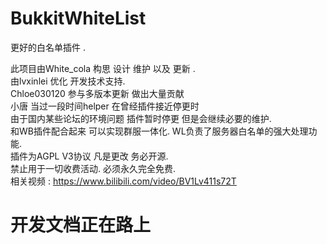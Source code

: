 # BukkitWhiteList
更好的白名单插件 .

此项目由White_cola 构思 设计 维护 以及 更新 .<br>
由lvxinlei 优化 开发技术支持.<br>
Chloe030120 参与多版本更新 做出大量贡献<br>
小唐 当过一段时间helper 在曾经插件接近停更时<br>
由于国内某些论坛的环境问题 插件暂时停更 但是会继续必要的维护.<br>
和WB插件配合起来 可以实现群服一体化. WL负责了服务器白名单的强大处理功能.<br>
插件为AGPL V3协议 凡是更改 务必开源.<br>
禁止用于一切收费活动. 必须永久完全免费.<br>
相关视频 : https://www.bilibili.com/video/BV1Lv411s72T<br>

# 开发文档正在路上 #
